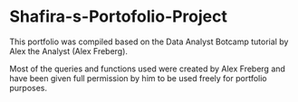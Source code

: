 # Shafira-s-Portofolio-Project

This portfolio was compiled based on the Data Analyst Botcamp tutorial by Alex the Analyst (Alex Freberg).

Most of the queries and functions used were created by Alex Freberg and have been given full permission by him to be used freely for portfolio purposes.
